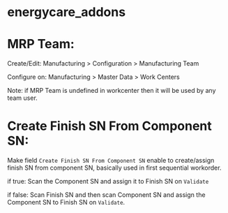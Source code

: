 # energycare_addons

MRP Team:
========================
Create/Edit:
Manufacturing > Configuration > Manufacturing Team

Configure on:
Manufacturing > Master Data > Work Centers

Note: if MRP Team is undefined in workcenter then it will be used by any team user.


Create Finish SN From Component SN:
========================
Make field `Create Finish SN From Component SN` enable to create/assign finish SN from component SN, basically used in first sequential workorder.

if true: Scan the Component SN and assign it to Finish SN on `Validate`

if false: Scan Finish SN and then scan Component SN and assign the Component SN to Finish SN on `Validate`.
